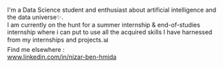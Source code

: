 I'm a Data Science student and enthusiast about artificial intelligence and the data universe✨.<br>
I am currently on the hunt for a summer internship & end-of-studies internship where i can put to use all the acquired skills I have harnessed from my internships and projects.📊<br>
Find me elsewhere : <br>
www.linkedin.com/in/nizar-ben-hmida

<!---
NizarBHEsprit/NizarBHEsprit is a ✨ special ✨ repository because its `README.md` (this file) appears on your GitHub profile.
You can click the Preview link to take a look at your changes.
--->
